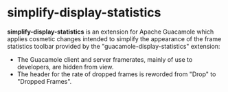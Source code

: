 simplify-display-statistics
======================

**simplify-display-statistics** is an extension for Apache Guacamole which
applies cosmetic changes intended to simplify the appearance of the frame
statistics toolbar provided by the "guacamole-display-statistics" extension:

* The Guacamole client and server framerates, mainly of use to developers, are
  hidden from view.
* The header for the rate of dropped frames is reworded from "Drop" to "Dropped
  Frames".
